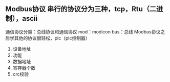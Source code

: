 ## Modbus协议 串行的协议分为三种，tcp，Rtu（二进制），ascii

通信协议分类：总线协议和通信协议      mod：modicon    bus：总线
Modbus协议之后学其他的协议很轻松，plc（plc控制器）

1. 设备地址
2. 功能
3. 数据地址
4. 寄存器个数
5. crc校验
